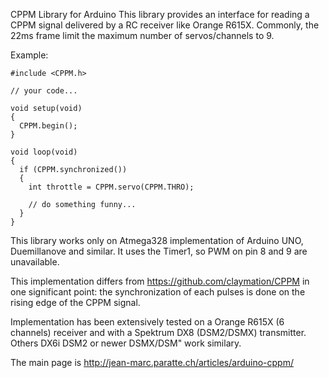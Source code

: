 CPPM Library for Arduino
This library provides an interface for reading a CPPM signal delivered by a RC receiver like Orange R615X.
Commonly, the 22ms frame limit the maximum number of servos/channels to 9.

Example:

    #include <CPPM.h>
    
    // your code...
    
    void setup(void)
    {
      CPPM.begin();
    }

    void loop(void)
    {
      if (CPPM.synchronized())
      {
        int throttle = CPPM.servo(CPPM.THRO);
        
        // do something funny...
      }
    }

This library works only on Atmega328 implementation of Arduino UNO, Duemillanove and similar. It uses the Timer1, so PWM on pin 8 and 9 are unavailable.

This implementation differs from https://github.com/claymation/CPPM in one significant point: the synchronization of each pulses is done on the rising edge of the CPPM signal. 

Implementation has been extensively tested on a Orange R615X (6 channels) receiver and with a Spektrum DX8 (DSM2/DSMX) transmitter. Others DX6i DSM2 or newer DSMX/DSM" work similary.

The main page is http://jean-marc.paratte.ch/articles/arduino-cppm/
